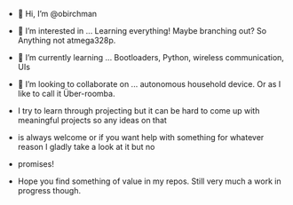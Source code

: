 - 👋 Hi, I’m @obirchman
- 👀 I’m interested in ... Learning everything! Maybe branching out? So Anything not atmega328p.
- 🌱 I’m currently learning ... Bootloaders, Python, wireless communication, UIs
- 💞️ I’m looking to collaborate on ... autonomous household device. Or as I like to call it Über-roomba.

- I try to learn through projecting but it can be hard to come up with meaningful projects so any ideas on that
- is always welcome or if you want help with something for whatever reason I gladly take a look at it but no
- promises!

- Hope you find something of value in my repos. Still very much a work in progress though.


<!---
obirchman/obirchman is a ✨ special ✨ repository because its `README.md` (this file) appears on your GitHub profile.
You can click the Preview link to take a look at your changes.
--->
